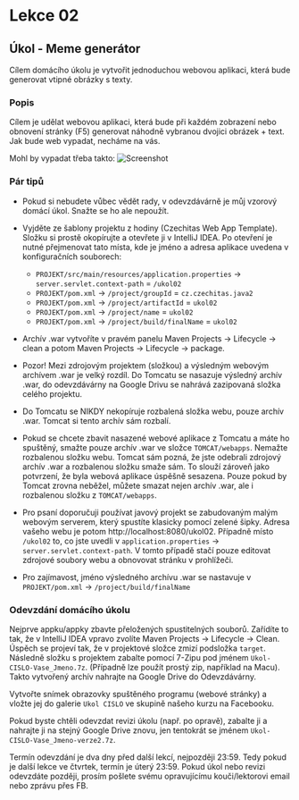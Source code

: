Lekce 02
========

Úkol - Meme generátor
---------------------

Cílem domácího úkolu je vytvořit jednoduchou webovou aplikaci, která bude generovat vtipné obrázky s texty.


### Popis

Cílem je udělat webovou aplikaci, která bude při každém zobrazení nebo obnovení stránky (F5) generovat náhodně vybranou
dvojici obrázek + text.
Jak bude web vypadat, necháme na vás.

Mohl by vypadat třeba takto:
![Screenshot](img/ukol02-screenshot.png)



### Pár tipů

* Pokud si nebudete vůbec vědět rady, v odevzdávárně je můj vzorový domácí úkol. Snažte se ho ale nepoužít.

* Vyjděte ze šablony projektu z hodiny (Czechitas Web App Template). Složku si prostě okopírujte a otevřete ji v
  IntelliJ IDEA. Po otevření je nutné přejmenovat tato místa, kde je jméno a adresa aplikace uvedena v konfiguračních
  souborech:
  * `PROJEKT/src/main/resources/application.properties` -> `server.servlet.context-path` = `/ukol02`
  * `PROJEKT/pom.xml` -> `/project/groupId` = `cz.czechitas.java2`
  * `PROJEKT/pom.xml` -> `/project/artifactId` = `ukol02`
  * `PROJEKT/pom.xml` -> `/project/name` = `ukol02`
  * `PROJEKT/pom.xml` -> `/project/build/finalName` = `ukol02`

* Archív .war vytvoříte v pravém panelu Maven Projects -> Lifecycle -> clean a potom Maven Projects -> Lifecycle ->
  package.

* Pozor! Mezi zdrojovým projektem (složkou) a výsledným webovým archívem .war je velký rozdíl. Do Tomcatu se nasazuje
  výsledný archív .war, do odevzdávárny na Google Drivu se nahrává zazipovaná složka celého projektu.

* Do Tomcatu se NIKDY nekopíruje rozbalená složka webu, pouze archív .war. Tomcat si tento archív sám rozbalí.

* Pokud se chcete zbavit nasazené webové aplikace z Tomcatu a máte ho spuštěný, smažte pouze archív .war ve složce
  `TOMCAT/webapps`. Nemažte rozbalenou složku webu. Tomcat sám pozná, že jste odebrali zdrojový archív .war a rozbalenou
  složku smaže sám. To slouží zároveň jako potvrzení, že byla webová aplikace úspěšně sesazena.
  Pouze pokud by Tomcat zrovna neběžel, můžete smazat nejen archív .war, ale i rozbalenou složku z `TOMCAT/webapps`.

* Pro psaní doporučuji používat javový projekt se zabudovaným malým webovým serverem, který spustíte klasicky pomocí zelené
  šipky. Adresa vašeho webu je potom http://localhost:8080/ukol02. Případně místo `/ukol02` to, co jste uvedli v
  `application.properties` -> `server.servlet.context-path`. V tomto případě stačí pouze editovat zdrojové soubory webu a obnovovat
  stránku v prohlížeči.

* Pro zajímavost, jméno výsledného archívu .war se nastavuje v `PROJEKT/pom.xml` -> `/project/build/finalName`



### Odevzdání domácího úkolu

Nejprve appku/appky zbavte přeložených spustitelných souborů.
Zařídíte to tak, že v IntelliJ IDEA vpravo zvolíte
Maven Projects -> Lifecycle -> Clean.
Úspěch se projeví tak, že v projektové složce zmizí
podsložka `target`.
Následně složku s projektem
zabalte pomocí 7-Zipu pod jménem `Ukol-CISLO-Vase_Jmeno.7z`.
(Případně lze použít prostý zip, například na Macu).
Takto vytvořený archív nahrajte na Google Drive do Odevzdávárny.

Vytvořte snímek obrazovky spuštěného programu (webové stránky) a vložte jej
do galerie `Ukol CISLO` ve skupině našeho kurzu na Facebooku.

Pokud byste chtěli odevzdat revizi úkolu (např. po opravě),
zabalte ji a nahrajte ji na stejný Google Drive znovu,
jen tentokrát se jménem `Ukol-CISLO-Vase_Jmeno-verze2.7z`.

Termín odevzdání je dva dny před další lekcí, nejpozději 23:59.
Tedy pokud je další lekce ve čtvrtek, termín je úterý 23:59.
Pokud úkol nebo revizi odevzdáte později,
prosím pošlete svému opravujícímu kouči/lektorovi email nebo zprávu přes FB.
